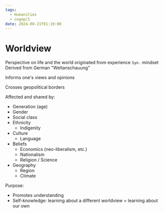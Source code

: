 ```yaml
---
tags:
  - Humanities
  - cegep/1
date: 2024-08-21T01:19:00
---
```


# Worldview

Perspective on life and the world originated from experience
`Syn.` mindset
Derived from German "Weltanschauung"

Informs one's views and opinions

Crosses geopolitical borders

Affected and shared by:

- Generation (age)
- Gender
- Social class
- Ethnicity
	- Indigenity
- Culture
	- Language
- Beliefs
	- Economics (neo-liberalism, etc.)
	- Nationalism
	- Religion / Science
- Geography
	- Region
	- Climate

Purpose:

- Promotes understanding
- Self-knowledge: learning about a different worldview = learning about our own
